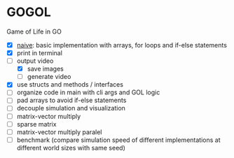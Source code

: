 # GOGOL

Game of Life in GO

- [x] [naive](./naive.go): basic implementation with arrays, for loops and if-else statements
- [x] print in terminal
- [ ] output video
    - [x] save images
    - [ ] generate video
- [x] use structs and methods / interfaces
- [ ] organize code in main with cli args and GOL logic
- [ ] pad arrays to avoid if-else statements
- [ ] decouple simulation and visualization
- [ ] matrix-vector multiply
- [ ] sparse matrix
- [ ] matrix-vector multiply paralel
- [ ] benchmark (compare simulation speed of different implementations at different world sizes with same seed)
